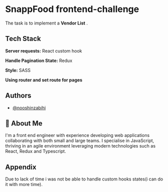 
# SnappFood frontend-challenge

The task is to implement a **Vendor List** .



## Tech Stack

**Server requests:** React custom hook

**Handle Pagination State:** Redux

**Style:** SASS

**Using router and set route for pages**
## Authors

- [@nooshinzabihi](https://www.github.com/nooshinzabihi)


## 🚀 About Me
I'm a front end engineer with experience developing web applications collaborating with both small and large teams. I specialise in JavaScript, thriving in an agile environment leveraging modern technologies such as React, Redux and Typescript.
## Appendix

Due to lack of time i was not be able to handle custom hooks states(i can do it with more time).
